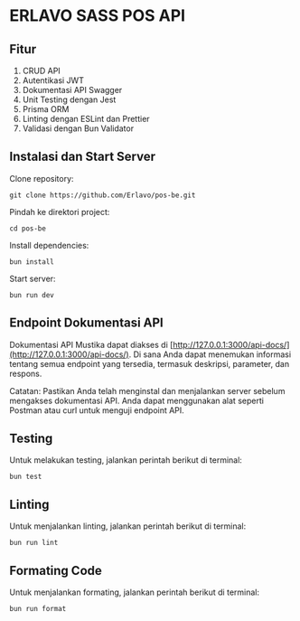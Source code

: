 # ERLAVO SASS POS API

## Fitur
1. CRUD API
2. Autentikasi JWT
3. Dokumentasi API Swagger
4. Unit Testing dengan Jest
5. Prisma ORM
6. Linting dengan ESLint dan Prettier
7. Validasi dengan Bun Validator

## Instalasi dan Start Server

Clone repository:

```
git clone https://github.com/Erlavo/pos-be.git
```

Pindah ke direktori project:

```
cd pos-be
```

Install dependencies:

```
bun install
```

Start server:

```
bun run dev
```

## Endpoint Dokumentasi API

Dokumentasi API Mustika dapat diakses di [http://127.0.0.1:3000/api-docs/](http://127.0.0.1:3000/api-docs/).
Di sana Anda dapat menemukan informasi tentang semua endpoint yang tersedia, termasuk deskripsi, parameter, dan respons.

Catatan:
Pastikan Anda telah menginstal dan menjalankan server sebelum mengakses dokumentasi API.
Anda dapat menggunakan alat seperti Postman atau curl untuk menguji endpoint API.

## Testing

Untuk melakukan testing, jalankan perintah berikut di terminal:

```
bun test
```

## Linting
Untuk menjalankan linting, jalankan perintah berikut di terminal:

```
bun run lint
```

## Formating Code
Untuk menjalankan formating, jalankan perintah berikut di terminal:

```
bun run format
```

